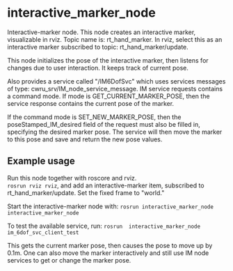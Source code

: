# interactive_marker_node

Interactive-marker node.  This node creates an interactive marker, visualizable in rviz.
Topic name is: rt_hand_marker.  In rviz, select this as an interactive marker subscribed to
topic: rt_hand_marker/update.

This node initializes the pose of the interactive marker, then listens for changes due to 
user interaction.  It keeps track of current pose.

Also provides a service called "/IM6DofSvc" which uses services messages of type:
cwru_srv/IM_node_service_message.  IM service requests contains a command mode.  If mode is
GET_CURRENT_MARKER_POSE, then the service response contains the current pose of the marker.

If the command mode is SET_NEW_MARKER_POSE, then the poseStamped_IM_desired field of the
request must also be filled in, specifying the desired marker pose.  The service will then
move the marker to this pose and save and return the new pose values.

## Example usage
Run this node together with roscore and rviz.  
`rosrun rviz rviz`, and add an interactive-marker item, subscribed to rt_hand_marker/update.
Set the fixed frame to "world."  

Start the interactive-marker node with:
`rosrun interactive_marker_node interactive_marker_node` 

To test the available service, run:
`rosrun  interactive_marker_node im_6dof_svc_client_test`  

This gets the current marker pose, then causes the pose to move up by 0.1m.  One can also move the marker interactively and still use IM node services to get or change the marker pose.

    
